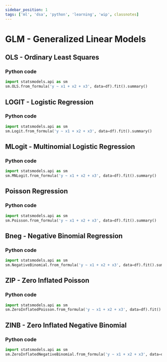 ```yaml
---
sidebar_position: 1
tags: ['ml', 'dsa', 'python', 'learning', 'wip', classnotes]
---
```

# GLM - Generalized Linear Models

## OLS - Ordinary Least Squares

### Python code
```python
import statsmodels.api as sm
sm.OLS.from_formula('y ~ x1 + x2 + x3', data=df).fit().summary()
```

## LOGIT - Logistic Regression
### Python code
```python
import statsmodels.api as sm
sm.Logit.from_formula('y ~ x1 + x2 + x3', data=df).fit().summary()
```

## MLogit - Multinomial Logistic Regression

### Python code
```python
import statsmodels.api as sm
sm.MNLogit.from_formula('y ~ x1 + x2 + x3', data=df).fit().summary()
```

## Poisson Regression

### Python code
```python
import statsmodels.api as sm
sm.Poisson.from_formula('y ~ x1 + x2 + x3', data=df).fit().summary()
```

## Bneg - Negative Binomial Regression
### Python code
```python
import statsmodels.api as sm
sm.NegativeBinomial.from_formula('y ~ x1 + x2 + x3', data=df).fit().summary()
```

## ZIP - Zero Inflated Poisson
### Python code
```python
import statsmodels.api as sm
sm.ZeroInflatedPoisson.from_formula('y ~ x1 + x2 + x3', data=df).fit().summary()
```

## ZINB - Zero Inflated Negative Binomial
### Python code
```python
import statsmodels.api as sm
sm.ZeroInflatedNegativeBinomial.from_formula('y ~ x1 + x2 + x3', data=df).fit().summary()
```